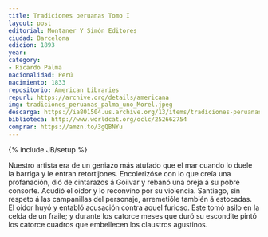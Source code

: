 ```yaml
---
title: Tradiciones peruanas Tomo I
layout: post
editorial: Montaner Y Simón Editores
ciudad: Barcelona
edicion: 1893
year:
category: 
- Ricardo Palma
nacionalidad: Perú
nacimiento: 1833
repositorio: American Libraries
repurl: https://archive.org/details/americana
img: tradiciones_peruanas_palma_uno_Morel.jpeg
descarga: https://ia801504.us.archive.org/13/items/tradiciones-peruanas/Tradiciones%20peruanas.pdf
biblioteca: http://www.worldcat.org/oclc/252662754
comprar: https://amzn.to/3gQBNYu
---
```

{% include JB/setup %}

Nuestro artista era de un geniazo más atufado que el mar cuando lo duele la barriga y le entran retortijones. Encolerizóse con lo que creía una profanación, dió de cintarazos á Goiivar y rebanó una oreja á su pobre consorte. Acudió el oidor y lo reconvino por su violencia. Santiago, sin respeto á las campanillas del personaje, arremetióle también á estocadas.
El oidor huyó y entabló acusación contra aquel furioso. Este tomó asilo en la celda de un fraile; y durante los catorce meses que duró su escondite pintó los catorce cuadros que embellecen los claustros agustinos.
